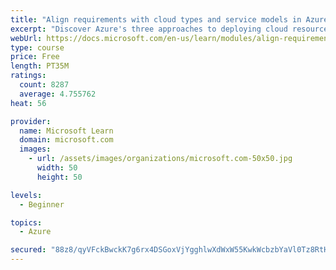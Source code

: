 ```yaml
---
title: "Align requirements with cloud types and service models in Azure"
excerpt: "Discover Azure's three approaches to deploying cloud resources -- public, private, and hybrid -- and learn the difference each makes in your Azure services."
webUrl: https://docs.microsoft.com/en-us/learn/modules/align-requirements-in-azure/
type: course
price: Free
length: PT35M
ratings:
  count: 8287
  average: 4.755762
heat: 56

provider:
  name: Microsoft Learn
  domain: microsoft.com
  images:
    - url: /assets/images/organizations/microsoft.com-50x50.jpg
      width: 50
      height: 50

levels:
  - Beginner

topics:
  - Azure

secured: "88z8/qyVFckBwckK7g6rx4DSGoxVjYgghlwXdWxW55KwkWcbzbYaVl0Tz8RtHn5lKnbm9sSoz9gGF9cCj95EqY6XsWptjXfp5dfn26893H3uKdVm0WNusd7eB4gA+gG7lxoNV6IQu/p/X1ZWiRYzU7XSDvdOzyy0WmVP7/kRHg2YvSgrsHlqjZQAut0cPtd5Ts+TnCI5NqrrgLK2zfn+fzUYkLbm4M6r8zADtrqeZkxGoDTxUACZPeC79uoI+NOlebnciJubWUNQFeFw1Gw9+9IaVTk/dXXyxuyMzgytdkyjAfpOG4jsj3vdy9A/jPcPB7r/jozB8YV6xSVC0tmd/aWDmosep+1Ojf6Tt38toedAHDoSAXViMR8FErAtNAuRv+2al8iChmjy5tP3bhjFZxhIj72BO3S+YgEHJYgYnIs=;VvAbTszZDSqFsnyiN+UXZQ=="
---
```


